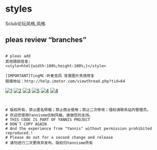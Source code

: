 # styles
Sclub论坛风格,风格

## pleas review “branches”


``` stylus

# pleas add 
其他頭部信息:
<style>html{width:100%;height:100%;}</style>

[IMPORTANT]TingMC-听麦克风 背景图片失效修复
链接地址：http://help.imotor.com/viewthread.php?tid=64
```
[![1](https://raw.githubusercontent.com/yannisme/styles/%E6%95%88%E6%9E%9C%E5%9B%BE%26%E5%9B%BE%E7%89%87/41.png)](https://github.com/yannisme/styles/tree/1984%E5%B9%B4-%E5%8D%9A%E5%AE%A2%E9%A3%8E)
[![2](https://raw.githubusercontent.com/yannisme/styles/%E6%95%88%E6%9E%9C%E5%9B%BE%26%E5%9B%BE%E7%89%87/3333-1.png)](https://github.com/yannisme/styles/tree/Comeings%E7%8E%8B%E8%80%85%E5%BD%92%E6%9D%A5-%E9%A3%8E%E6%A0%BC)
[![3](https://raw.githubusercontent.com/yannisme/styles/%E6%95%88%E6%9E%9C%E5%9B%BE%26%E5%9B%BE%E7%89%87/222-1.png)](https://github.com/yannisme/styles/tree/Jandan-%E7%85%8E%E8%9B%8B-%E5%8D%9A%E5%AE%A2%E9%A3%8E%5D)
[![5](https://raw.githubusercontent.com/yannisme/styles/%E6%95%88%E6%9E%9C%E5%9B%BE%26%E5%9B%BE%E7%89%87/111111-1.png)](https://github.com/yannisme/styles/tree/TingMC-%E5%90%AC%E9%BA%A6%E5%85%8B%E9%A3%8E)
[![4](https://raw.githubusercontent.com/yannisme/styles/%E6%95%88%E6%9E%9C%E5%9B%BE%26%E5%9B%BE%E7%89%87/5-1.png)](https://github.com/yannisme/styles/tree/Dospy-%E9%A3%8E%E6%A0%BC)
[![4](https://github.com/yannisme/styles/blob/%E6%95%88%E6%9E%9C%E5%9B%BE&%E5%9B%BE%E7%89%87/300.png)](https://github.com/yannisme/styles/tree/300H-%E4%B8%89%E7%99%BE%E9%A3%8E%E6%A0%BC)




``` stylus


# 版权所有，禁止匿名转载；禁止商业使用；禁止二次修改；侵权请联系站内管理员。
# 欢迎您使用Yannisme仿制风格，谢谢您的支持。
# THIS CODE IS PART OF YANNIS PROJECT
# DON`T COPY AGAIN
# And the experience from "Yannis" without permission prohibited reproduced.!
# Please do not for a second change and release
# 请勿进行二次更改并发布，版权归Yannisme所有
```
